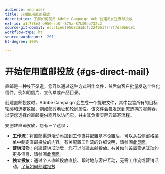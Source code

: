 ```yaml
---
audience: end-user
title: 开始使用直邮投放
description: 了解如何使用 Adobe Campaign Web 创建和发送直邮投放
exl-id: a1c778e2-e950-4b8f-875a-87b39eb732c2
source-git-commit: eccd1ce6f95682d3dcfc224061f747f7da0b6681
workflow-type: ht
source-wordcount: '201'
ht-degree: 100%

---
```



# 开始使用直邮投放 {#gs-direct-mail}

直邮是一种线下渠道，您可以通过这种方式制作文件，然后向客户批量发送个性化信件，例如明信片、宣传单或产品目录。

创建直邮投放时，Adobe Campaign 会生成一个提取文件，其中包含所有的目标轮廓和选定数据，例如邮政地址和轮廓属性。该文件会被发送到您选择的服务器，以便您选择的直邮提供商可以访问它，并由其负责实际的邮寄流程。

要创建直邮投放，您有三个选项：

* **工作流**：将直邮渠道活动添加到工作流并配置基本设置后，可以从右侧窗格菜单中制定直邮投放的内容。有关配置工作流的详细说明，请参阅[此页面](../workflows/gs-workflow-creation.md)。
* **营销活动**：创建营销活动后，您可以创建直邮投放。有关如何设置营销活动的更多信息，请参阅[此页面](../campaigns/gs-campaigns.md)。
* **独立投放**：通过个人直邮投放直接、即时地与客户互动，无需工作流或营销活动。[了解如何创建投放](../msg/gs-deliveries.md)

<!--
<table style="table-layout:fixed"><tr style="border: 0;">
<td>
<a href="create-push.md">
<img alt="Create a push delivery" src="assets/do-not-localize/push_create.jpeg">
</a>
<div><a href="create-push.md"><strong>Create a push delivery</strong>
</div>
<p>
</td>
<td>
<a href="content-push.md">
<img alt="Design a push delivery" src="assets/do-not-localize/push_design.jpeg">
</a>
<div>
<a href="content-push.md"><strong>Design a push delivery<strong></strong></a>
</div>
<p></td>
<td>
<a href="send-push.md">
<img alt="Send a push delivery" src="assets/do-not-localize/push_send.jpeg">
</a>
<div>
<a href="send-push.md"><strong>Send a push delivery</strong></a>
</div>
<p>
</td>
<td>
<a href="send-push.md">
<img alt="Push delivery report" src="assets/do-not-localize/push_report.jpeg">
</a>
<div>
<a href="send-push.md"><strong>Push delivery report</strong></a>
</div>
<p>
</td>
</tr></table>
-->
